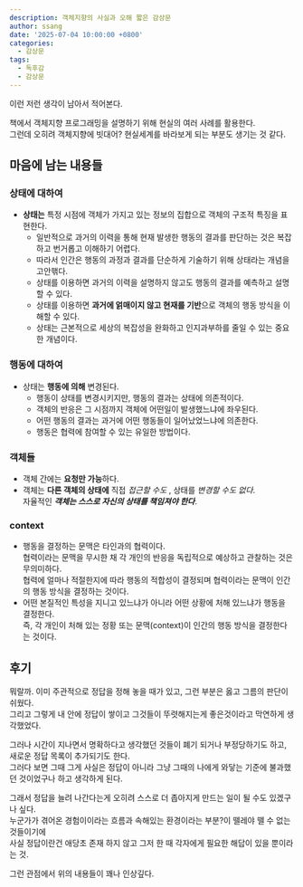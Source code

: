 ```yaml
---
description: 객체지향의 사실과 오해 짧은 감상문
author: ssang
date: '2025-07-04 10:00:00 +0800'
categories:
  - 감상문
tags:
  - 독후감
  - 감상문
---
```

이런 저런 생각이 남아서 적어본다. 

책에서 객체지향 프로그래밍을 설명하기 위해 현실의 여러 사례를 활용한다.  
그런데 오히려 객체지향에 빗대어? 현실세계를 바라보게 되는 부분도 생기는 것 같다. 

## 마음에 남는 내용들
### 상태에 대하여
- **상태는** 특정 시점에 객체가 가지고 있는 정보의 집합으로 객체의 구조적 특징을 표현한다. 
  - 일반적으로 과거의 이력을 통해 현재 발생한 행동의 결과를 판단하는 것은 복잡하고 번거롭고 이해하기 어렵다. 
  - 따라서 인간은 행동의 과정과 결과를 단순하게 기술하기 위해 상태라는 개념을 고안핶다. 
  - 상태를 이용하면 과거의 이력을 설명하지 않고도 행동의 결과를 예측하고 설명할 수 있다. 
  - 상태를 이용하면 **과거에 얽매이지 않고 현재를 기반**으로 객체의 행동 방식을 이해할 수 있다. 
  - 상태는 근본적으로 세상의 복잡성을 완화하고 인지과부하를 줄일 수 있는 중요한 개념이다. 


### 행동에 대하여
- 상태는 **행동에 의해** 변경된다. 
	- 행동이 상태를 변경시키지만, 행동의 결과는 상태에 의존적이다. 
	- 객체의 반응은 그 시점까지 객체에 어떤일이 발생했느냐에 좌우된다. 
	- 어떤 행동의 결과는 과거에 어떤 행동들이 일어났었느냐에 의존한다. 
	- 행동은 협력에 참여할 수 있는 유일한 방법이다. 

### 객체들
- 객체 간에는 **요청만 가능**하다. 
- 객체는 **다른 객체의 상태에** 직접 _접근할 수도_ , 상태를 _변경할 수도 없다_.  
	자율적인 _**객체는 스스로 자신의 상태를 책임져야 한다**_. 

### context
- 행동을 결정하는 문맥은 타인과의 협력이다.  
협력이라는 문맥을 무시한 채 각 개인의 반응을 독립적으로 예상하고 관찰하는 것은 무의미하다.  
협력에 얼마나 적절한지에 따라 행동의 적합성이 결정되며 협력이라는 문맥이 인간의 행동 방식을 결정하는 것이다. 
- 어떤 본질적인 특성을 지니고 있느냐가 아니라 어떤 상황에 처해 있느냐가 행동을 결정한다.  
   즉, 각 개인이 처해 있는 정황 또는 문맥(context)이 인간의 행동 방식을 결정한다는 것이다.



## 후기
뭐랄까. 이미 주관적으로 정답을 정해 놓을 때가 있고, 그런 부분은 옳고 그름의 판단이 쉬웠다.  
그리고 그렇게 내 안에 정답이 쌓이고 그것들이 뚜렷해지는게 좋은것이라고 막연하게 생각했었다. 

그러나 시간이 지나면서 명확하다고 생각했던 것들이 폐기 되거나 부정당하기도 하고, 새로운 정답 목록이 추가되기도 한다.  
그러다 보면 그때 그게 사실은 정답이 아니라 그냥 그때의 나에게 와닿는 기준에 불과했던 것이었구나 하고 생각하게 된다.  

그래서 정답을 늘려 나간다는게 오히려 스스로 더 좁아지게 만드는 일이 될 수도 있겠구나 싶다.  
누군가가 겪어온 경험이이라는 흐름과 속해있는 환경이라는 부분?이 뗄레야 뗄 수 없는 것들이기에  
사실 정답이란건 애당초 존재 하지 않고 그저 한 때 각자에게 필요한 해답이 있을 뿐이라는 것. 

그런 관점에서 위의 내용들이 꽤나 인상깊다. 

